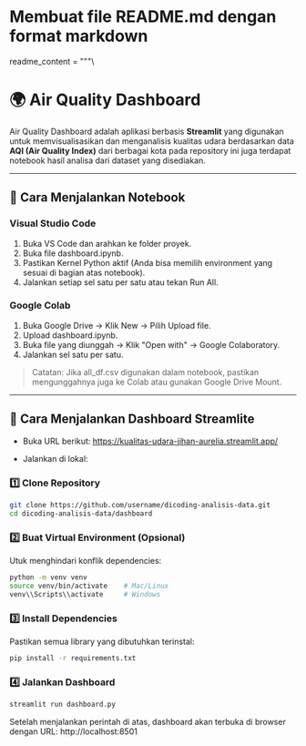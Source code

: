 # Membuat file README.md dengan format markdown

readme_content = """\
# 🌍 Air Quality Dashboard

Air Quality Dashboard adalah aplikasi berbasis **Streamlit** yang digunakan untuk memvisualisasikan dan menganalisis kualitas udara berdasarkan data **AQI (Air Quality Index)** dari berbagai kota pada repository ini juga terdapat notebook hasil analisa dari dataset yang disediakan.

---
## 🚀 **Cara Menjalankan Notebook**
### **Visual Studio Code**
1. Buka VS Code dan arahkan ke folder proyek.
2. Buka file dashboard.ipynb.
3. Pastikan Kernel Python aktif (Anda bisa memilih environment yang sesuai di bagian atas notebook).
4. Jalankan setiap sel satu per satu atau tekan Run All.

### **Google Colab**
1. Buka Google Drive → Klik New → Pilih Upload file.
2. Upload dashboard.ipynb.
3. Buka file yang diunggah → Klik "Open with" → Google Colaboratory.
4. Jalankan sel satu per satu.

> Catatan: Jika all_df.csv digunakan dalam notebook, pastikan mengunggahnya juga ke Colab atau gunakan Google Drive Mount.

---
## 🚀 **Cara Menjalankan Dashboard Streamlite**
- Buka URL berikut: https://kualitas-udara-jihan-aurelia.streamlit.app/ 

- Jalankan di lokal:
### 1️⃣ Clone Repository
```bash
git clone https://github.com/username/dicoding-analisis-data.git
cd dicoding-analisis-data/dashboard
```

### 2️⃣ Buat Virtual Environment (Opsional)
Utuk menghindari konflik dependencies:
```bash
python -m venv venv
source venv/bin/activate    # Mac/Linux
venv\\Scripts\\activate     # Windows
```

### 3️⃣ Install Dependencies
Pastikan semua library yang dibutuhkan terinstal:
```bash
pip install -r requirements.txt
```

### 4️⃣ Jalankan Dashboard
```bash
streamlit run dashboard.py
```
Setelah menjalankan perintah di atas, dashboard akan terbuka di browser dengan URL: http://localhost:8501

